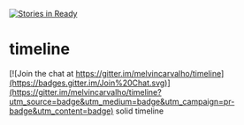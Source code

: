 [![Stories in Ready](https://badge.waffle.io/melvincarvalho/timeline.png?label=ready&title=Ready)](https://waffle.io/melvincarvalho/timeline)
# timeline

[![Join the chat at https://gitter.im/melvincarvalho/timeline](https://badges.gitter.im/Join%20Chat.svg)](https://gitter.im/melvincarvalho/timeline?utm_source=badge&utm_medium=badge&utm_campaign=pr-badge&utm_content=badge)
solid timeline
